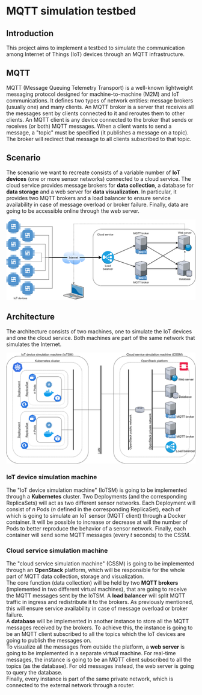 # MQTT simulation testbed

## Introduction
This project aims to implement a testbed to simulate the communication among Internet of Things (IoT) devices through an MQTT infrastructure.

## MQTT
MQTT (Message Queuing Telemetry Transport) is a well-known lightweight messaging protocol designed for machine-to-machine (M2M) and IoT communications. It defines two types of network entities: message brokers (usually one) and many clients. An MQTT broker is a server that receives all the messages sent by clients connected to it and reroutes them to other clients. An MQTT client is any device connected to the broker that sends or receives (or both) MQTT messages. When a client wants to send a message, a "topic" must be specified (it publishes a message on a topic). The broker will redirect that message to all clients subscribed to that topic.

## Scenario
The scenario we want to recreate consists of a variable number of **IoT devices** (one or more sensor networks) connected to a cloud service. The cloud service provides message brokers for **data collection**, a database for **data storage** and a web server for **data visualization**. In particular, it provides two MQTT brokers and a load balancer to ensure service availability in case of message overload or broker failure. Finally, data are going to be accessible online through the web server.

![alt text](dataflow.png "Dataflow")

## Architecture
The architecture consists of two machines, one to simulate the IoT devices and one the cloud service. Both machines are part of the same network that simulates the Internet.

![alt text](architecture.png "Architecture")

### IoT device simulation machine
The "IoT device simulation machine" (IoTSM) is going to be implemented through a **Kubernetes** cluster. Two Deployments (and the corresponding ReplicaSets) will act as two different sensor networks. Each Deployment will consist of *n* Pods (*n* defined in the corresponding ReplicaSet), each of which is going to simulate an IoT sensor (MQTT client) through a Docker container. It will be possible to increase or decrease at will the number of Pods to better reproduce the behavior of a sensor network. Finally, each container will send some MQTT messages (every *t* seconds) to the CSSM.

### Cloud service simulation machine
The "cloud service simulation machine" (CSSM) is going to be implemented through an **OpenStack** platform, which will be responsible for the whole part of MQTT data collection, storage and visualization.  
The core function (data collection) will be held by two **MQTT brokers** (implemented in two different virtual machines), that are going to receive the MQTT messages sent by the IoTSM. A **load balancer** will split MQTT traffic in ingress and redistribute it to the brokers. As previously mentioned, this will ensure service availability in case of message overload or broker failure.  
A **database** will be implemented in another instance to store all the MQTT messages received by the brokers. To achieve this, the instance is going to be an MQTT client subscribed to all the topics which the IoT devices are going to publish the messages on.  
To visualize all the messages from outside the platform, a **web server** is going to be implemented in a separate virtual machine. For real-time messages, the instance is going to be an MQTT client subscribed to all the topics (as the database). For old messages instead, the web server is going to query the database.  
Finally, every instance is part of the same private network, which is connected to the external network through a router.
